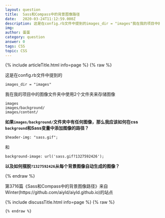 ```yaml
---
layout: question
title:  Sass和Compass中的背景图像路径
date:   2020-03-24T11:12:59.000Z
description: 这是在config.rb文件中提到的images_dir = "images"我在我的项目中的图像文件夹中使用2个文件夹来存储图像image...
img: 
author: 蛋蛋
category: question
answer: 0
tags: CSS
topic: CSS
---
```

<div class="article-root">
  <div class="article">
    {% include articleTitle.html info=page %}
    {% raw %}
    <div class="article-content"><p><font style="vertical-align: inherit;"><font style="vertical-align: inherit;">这是在config.rb文件中提到的</font></font></p>

<pre><code>images_dir = "images"
</code></pre>

<p><font style="vertical-align: inherit;"><font style="vertical-align: inherit;">我在我的项目中的图像文件夹中使用2个文件夹来存储图像</font></font></p>

<pre><code>images<font></font>
images/background/<font></font>
images/content/<font></font>
</code></pre>

<p><strong><font style="vertical-align: inherit;"><font style="vertical-align: inherit;">如果</font></font><code>images/background/</code><font style="vertical-align: inherit;"><font style="vertical-align: inherit;">文件夹中有</font><font style="vertical-align: inherit;">任何图像，</font><font style="vertical-align: inherit;">那么我应该如何在css </font></font><code>background</code><font style="vertical-align: inherit;"><font style="vertical-align: inherit;">和Sass变量中</font><font style="vertical-align: inherit;">添加图像的路径</font><font style="vertical-align: inherit;">？</font></font></strong></p>

<pre><code>$header-img: "sass.gif"; 
</code></pre>

<p><font style="vertical-align: inherit;"><font style="vertical-align: inherit;">和</font></font></p>

<pre><code>background-image: url('sass.gif?1327592426');
</code></pre>

<p><strong><font style="vertical-align: inherit;"><font style="vertical-align: inherit;">以及如何摆脱</font></font><code>?1327592426</code><font style="vertical-align: inherit;"><font style="vertical-align: inherit;">从每个背景图像</font><font style="vertical-align: inherit;">自动生成的</font><font style="vertical-align: inherit;">图像？</font></font></strong></p></div>
    {% endraw %}
  </div>
  <p class="winter_mark">第3716篇《Sass和Compass中的背景图像路径》来自Winter(https://github.com/aiyld/aiyld.github.io)的站点</p>
  <div class="discuss-wrapper">
    {% include discussTitle.html info=page %}
    {% raw %}
    
    {% endraw %}
  </div>
<div>
